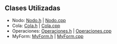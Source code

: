 ## Clases Utilizadas
- Nodo: [Nodo.h](https://github.com/JoseAndresHV-UPSA/estructura-datos-si210/blob/master/COLAS/Nodo.h) | [Nodo.cpp](https://github.com/JoseAndresHV-UPSA/estructura-datos-si210/blob/master/COLAS/Nodo.cpp)
- Cola: [Cola.h](https://github.com/JoseAndresHV-UPSA/estructura-datos-si210/blob/master/COLAS/Cola.h) | [Cola.cpp](https://github.com/JoseAndresHV-UPSA/estructura-datos-si210/blob/master/COLAS/Cola.cpp)
- Operaciones: [Operaciones.h](https://github.com/JoseAndresHV-UPSA/estructura-datos-si210/blob/master/COLAS/Operaciones.h) | [Operaciones.cpp](https://github.com/JoseAndresHV-UPSA/estructura-datos-si210/blob/master/COLAS/Operaciones.cpp)
- MyForm: [MyForm.h](https://github.com/JoseAndresHV-UPSA/estructura-datos-si210/blob/master/COLAS/MyForm.h) | [MyForm.cpp](https://github.com/JoseAndresHV-UPSA/estructura-datos-si210/blob/master/COLAS/MyForm.cpp)
